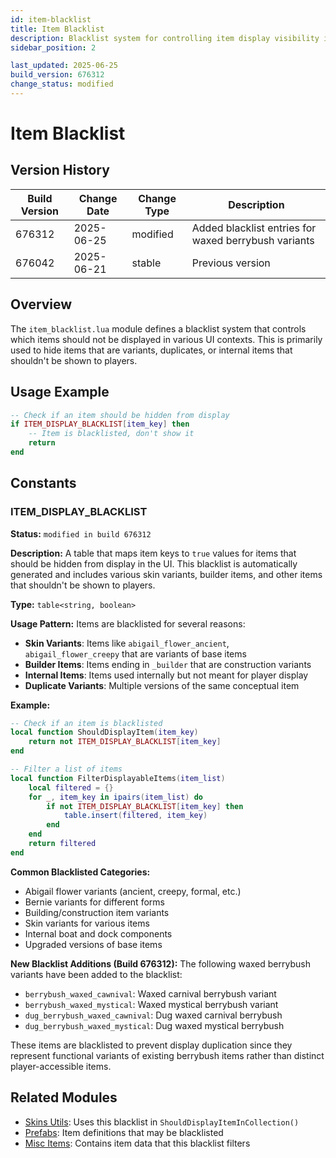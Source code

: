 ```yaml
---
id: item-blacklist
title: Item Blacklist
description: Blacklist system for controlling item display visibility in the UI
sidebar_position: 2

last_updated: 2025-06-25
build_version: 676312
change_status: modified
---
```


# Item Blacklist

## Version History
| Build Version | Change Date | Change Type | Description |
|---|----|----|----|
| 676312 | 2025-06-25 | modified | Added blacklist entries for waxed berrybush variants |
| 676042 | 2025-06-21 | stable | Previous version |

## Overview

The `item_blacklist.lua` module defines a blacklist system that controls which items should not be displayed in various UI contexts. This is primarily used to hide items that are variants, duplicates, or internal items that shouldn't be shown to players.

## Usage Example

```lua
-- Check if an item should be hidden from display
if ITEM_DISPLAY_BLACKLIST[item_key] then
    -- Item is blacklisted, don't show it
    return
end
```

## Constants

### ITEM_DISPLAY_BLACKLIST

**Status:** `modified in build 676312`

**Description:**
A table that maps item keys to `true` values for items that should be hidden from display in the UI. This blacklist is automatically generated and includes various skin variants, builder items, and other items that shouldn't be shown to players.

**Type:** `table<string, boolean>`

**Usage Pattern:**
Items are blacklisted for several reasons:
- **Skin Variants**: Items like `abigail_flower_ancient`, `abigail_flower_creepy` that are variants of base items
- **Builder Items**: Items ending in `_builder` that are construction variants
- **Internal Items**: Items used internally but not meant for player display
- **Duplicate Variants**: Multiple versions of the same conceptual item

**Example:**
```lua
-- Check if an item is blacklisted
local function ShouldDisplayItem(item_key)
    return not ITEM_DISPLAY_BLACKLIST[item_key]
end

-- Filter a list of items
local function FilterDisplayableItems(item_list)
    local filtered = {}
    for _, item_key in ipairs(item_list) do
        if not ITEM_DISPLAY_BLACKLIST[item_key] then
            table.insert(filtered, item_key)
        end
    end
    return filtered
end
```

**Common Blacklisted Categories:**
- Abigail flower variants (ancient, creepy, formal, etc.)
- Bernie variants for different forms
- Building/construction item variants
- Skin variants for various items
- Internal boat and dock components
- Upgraded versions of base items

**New Blacklist Additions (Build 676312):**
The following waxed berrybush variants have been added to the blacklist:
- `berrybush_waxed_cawnival`: Waxed carnival berrybush variant
- `berrybush_waxed_mystical`: Waxed mystical berrybush variant  
- `dug_berrybush_waxed_cawnival`: Dug waxed carnival berrybush
- `dug_berrybush_waxed_mystical`: Dug waxed mystical berrybush

These items are blacklisted to prevent display duplication since they represent functional variants of existing berrybush items rather than distinct player-accessible items.

## Related Modules

- [Skins Utils](./skinsutils.md): Uses this blacklist in `ShouldDisplayItemInCollection()`
- [Prefabs](./prefabs.md): Item definitions that may be blacklisted
- [Misc Items](./misc_items.md): Contains item data that this blacklist filters
